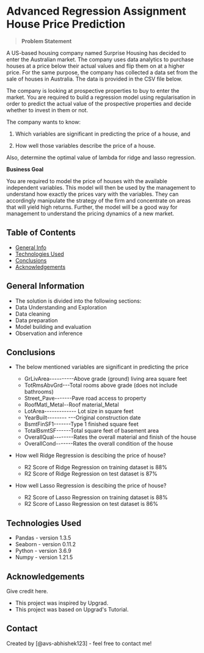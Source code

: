 # Advanced Regression Assignment House Price Prediction

> **Problem Statement**

A US-based housing company named Surprise Housing has decided to enter the Australian market. The company uses data analytics to purchase houses at a price below their actual values and flip them on at a higher price. For the same purpose, the company has collected a data set from the sale of houses in Australia. The data is provided in the CSV file below.

The company is looking at prospective properties to buy to enter the market. You are required to build a regression model using regularisation in order to predict the actual value of the prospective properties and decide whether to invest in them or not.

The company wants to know:

1. Which variables are significant in predicting the price of a house, and

2. How well those variables describe the price of a house.

Also, determine the optimal value of lambda for ridge and lasso regression.

**Business Goal**

You are required to model the price of houses with the available independent variables. This model will then be used by the management to understand how exactly the prices vary with the variables. They can accordingly manipulate the strategy of the firm and concentrate on areas that will yield high returns. Further, the model will be a good way for management to understand the pricing dynamics of a new market.


## Table of Contents
* [General Info](#general-information)
* [Technologies Used](#technologies-used)
* [Conclusions](#conclusions)
* [Acknowledgements](#acknowledgements)

<!-- You can include any other section that is pertinent to your problem -->

## General Information
- The solution is divided into the following sections:
- Data Understanding and Exploration
- Data cleaning
- Data preparation
- Model building and evaluation
- Observation and inference

<!-- You don't have to answer all the questions - just the ones relevant to your project. -->

## Conclusions
- The below mentioned variables are significant in predicting the price
    - GrLivArea----------Above grade (ground) living area square feet
    - TotRmsAbvGrd---Total rooms above grade (does not include bathrooms)
    - Street_Pave-------Pave road access to property
    - RoofMatl_Metal--Roof material_Metal
    - LotArea------------- Lot size in square feet
    - YearBuilt-------- ---Original construction date
    - BsmtFinSF1-------Type 1 finished square feet
    - TotalBsmtSF------Total square feet of basement area
    - OverallQual--------Rates the overall material and finish of the house
    - OverallCond-------Rates the overall condition of the house
    
- How well Ridge Regression is descibing the price of house?
    - R2 Score of Ridge Regression on training dataset is 88%
    - R2 Score of Ridge Regression on test dataset is 87%
- How well Lasso Regression is descibing the price of house?
    - R2 Score of Lasso Regression on training dataset is 88%
    - R2 Score of Lasso Regression on test dataset is 86%


<!-- You don't have to answer all the questions - just the ones relevant to your project. -->


## Technologies Used
- Pandas - version 1.3.5
- Seaborn - version 0.11.2
- Python - version 3.6.9
- Numpy - version 1.21.5

<!-- As the libraries versions keep on changing, it is recommended to mention the version of library used in this project -->

## Acknowledgements
Give credit here.
- This project was inspired by Upgrad.
- This project was based on Upgrad's Tutorial.


## Contact
Created by [@avs-abhishek123] - feel free to contact me!


<!-- Optional -->
<!-- ## License -->
<!-- This project is open source and available under the [... License](). -->

<!-- You don't have to include all sections - just the one's relevant to your project -->
